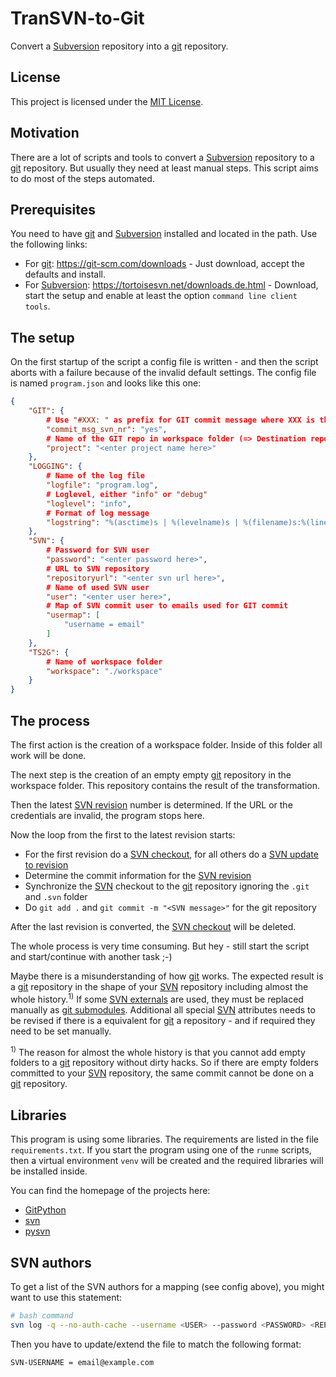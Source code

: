 # TranSVN-to-Git

Convert a [Subversion][SVN] repository into a [git][GIT] repository.

## License

This project is licensed under the [MIT License][MIT].

## Motivation

There are a lot of scripts and tools to convert a [Subversion][SVN] repository to a [git][GIT] repository. But usually they need at least manual steps. This script aims to do most of the steps automated.

## Prerequisites

You need to have [git][GIT] and [Subversion][SVN] installed and located in the path. Use the following links:

* For [git][GIT]: <https://git-scm.com/downloads> - Just download, accept the defaults and install.
* For [Subversion][SVN]: <https://tortoisesvn.net/downloads.de.html> - Download, start the setup and enable at least the option `command line client tools`.

## The setup

On the first startup of the script a config file is written - and then the script aborts with a failure because of the invalid default settings. The config file is named `program.json` and looks like this one:

```json
{
    "GIT": {
        # Use "#XXX: " as prefix for GIT commit message where XXX is the SVN revision number
        "commit_msg_svn_nr": "yes",
        # Name of the GIT repo in workspace folder (=> Destination repo)
        "project": "<enter project name here>"
    },
    "LOGGING": {
        # Name of the log file
        "logfile": "program.log",
        # Loglevel, either "info" or "debug"
        "loglevel": "info",
        # Format of log message
        "logstring": "%(asctime)s | %(levelname)s | %(filename)s:%(lineno)s:%(funcName)s | %(message)s"
    },
    "SVN": {
        # Password for SVN user
        "password": "<enter password here>",
        # URL to SVN repository
        "repositoryurl": "<enter svn url here>",
        # Name of used SVN user
        "user": "<enter user here>",
        # Map of SVN commit user to emails used for GIT commit
        "usermap": [
            "username = email"
        ]
    },
    "TS2G": {
        # Name of workspace folder
        "workspace": "./workspace"
    }
}
```

## The process

The first action is the creation of a workspace folder. Inside of this folder all work will be done.

The next step is the creation of an empty empty [git][GIT] repository in the workspace folder. This repository contains the result of the transformation.

Then the latest [SVN revision][SVN] number is determined. If the URL or the credentials are invalid, the program stops here.

Now the loop from the first to the latest revision starts:

- For the first revision do a [SVN checkout][SVN], for all others do a [SVN update to revision][SVN]
- Determine the commit information for the [SVN revision][SVN]
- Synchronize the [SVN][SVN] checkout to the [git][GIT] repository ignoring the `.git` and `.svn` folder
- Do `git add .` and `git commit -m "<SVN message>"` for the git repository

After the last revision is converted, the [SVN checkout][SVN] will be deleted.

The whole process is very time consuming. But hey - still start the script and start/continue with another task ;-)

Maybe there is a misunderstanding of how [git][GIT] works. The expected result is a [git][GIT] repository in the shape of your [SVN][SVN] repository including almost the whole history.<sup>1)</sup> If some [SVN externals][SVN_EXTERNAL] are used, they must be replaced manually as [git submodules][GIT_SUBMODULE]. Additional all special [SVN][SVN] attributes needs to be revised if there is a equivalent for [git][GIT] a repository - and if required they need to be set manually.

<sup>1)</sup> The reason for almost the whole history is that you cannot add empty folders to a [git][GIT] repository without dirty hacks. So if there are empty folders committed to your [SVN][SVN] repository, the same commit cannot be done on a [git][GIT] repository.

## Libraries

This program is using some libraries. The requirements are listed in the file `requirements.txt`. If you start the program using one of the `runme` scripts, then a virtual environment `venv` will be created and the required libraries will be installed inside.

You can find the homepage of the projects here:

* [GitPython][LIBGIT]
* [svn][LIBSVN]
* [pysvn][PYSVN]

## SVN authors

To get a list of the SVN authors for a mapping (see config above), you might want to use this statement:

```bash
# bash command
svn log -q --no-auth-cache --username <USER> --password <PASSWORD> <REPOSITORY URL> | grep -i '(' | cut -d '|' -f 2 | sort -u > users.txt
```

Then you have to update/extend the file to match the following format:

```bash
SVN-USERNAME = email@example.com
```

[GIT]: https://git-scm.com/
[GIT_SUBMODULE]: https://git-scm.com/book/en/v2/Git-Tools-Submodules
[LIBGIT]: https://github.com/gitpython-developers/GitPython
[LIBSVN]: https://github.com/dsoprea/PySvn
[MIT]: https://opensource.org/licenses/MIT
[PYSVN]: https://pysvn.sourceforge.io
[SVN]: https://subversion.apache.org/
[SVN_EXTERNAL]: https://svnbook.red-bean.com/en/1.7/svn.advanced.externals.html
